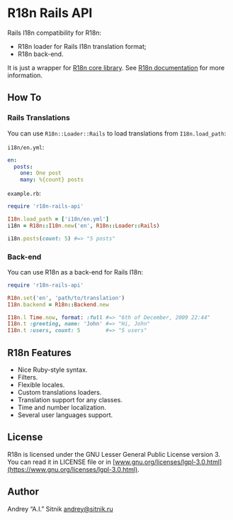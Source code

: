 # R18n Rails API

Rails I18n compatibility for R18n:
* R18n loader for Rails I18n translation format;
* R18n back-end.

It is just a wrapper for [R18n core library](https://github.com/r18n/r18n-core).
See [R18n documentation](https://github.com/r18n/r18n-core/blob/master/README.md)
for more information.

## How To

### Rails Translations

You can use `R18n::Loader::Rails` to load translations from `I18n.load_path`:

`i18n/en.yml`:

```yaml
en:
  posts:
    one: One post
    many: %{count} posts
```

`example.rb`:

```ruby
require 'r18n-rails-api'

I18n.load_path = ['i18n/en.yml']
i18n = R18n::I18n.new('en', R18n::Loader::Rails)

i18n.posts(count: 5) #=> "5 posts"
```

### Back-end

You can use R18n as a back-end for Rails I18n:

```ruby
require 'r18n-rails-api'

R18n.set('en', 'path/to/translation')
I18n.backend = R18n::Backend.new

I18n.l Time.now, format: :full #=> "6th of December, 2009 22:44"
I18n.t :greeting, name: 'John' #=> "Hi, John"
I18n.t :users, count: 5        #=> "5 users"
```

## R18n Features

* Nice Ruby-style syntax.
* Filters.
* Flexible locales.
* Custom translations loaders.
* Translation support for any classes.
* Time and number localization.
* Several user languages support.

## License

R18n is licensed under the GNU Lesser General Public License version 3.
You can read it in LICENSE file or in [www.gnu.org/licenses/lgpl-3.0.html](https://www.gnu.org/licenses/lgpl-3.0.html).

## Author

Andrey “A.I.” Sitnik [andrey@sitnik.ru](mailto:andrey@sitnik.ru)
